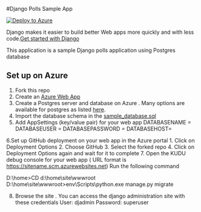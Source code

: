 #Django Polls Sample App 

[![Deploy to Azure](http://azuredeploy.net/deploybutton.png)](https://azuredeploy.net/)

Django makes it easier to build better Web apps more quickly and with less code.[Get started with Django](https://www.djangoproject.com/start/)

This application is a sample Django polls application using Postgres database 
 
## Set up on Azure

1. Fork this repo
2. Create an [Azure Web App](http://portal.azure.com) 
3. Create a Postgres server and database on Azure . Many options are available for postgres as listed [here](https://azure.microsoft.com/en-us/search/marketplace/?q=postgres).
4. Import the database schema in the [sample_database.sql]()
5. Add AppSettings (key/value pair) for your web app 
DATABASENAME = <your-db-name>
DATABASEUSER = <your-db-user>
DATABASEPASSWORD = <your-db-password>
DATABASEHOST= <your-db-host>
  
6.Set up GitHub deployment on your web app in the Azure portal
    1. Click on Deployment Options
    2. Choose GitHub
    3. Select the forked repo
    4. Click on Deployment Options again and wait for it to complete
7. Open the KUDU debug console for your web app ( URL format is https://sitename.scm.azurewebsites.net) 
Run the following command

D:\home>CD d:\home\site\wwwroot
D:\home\site\wwwroot>env\Scripts\python.exe manage.py migrate 

8. Browse the site . You can access the django administration site with these credentials 
User: djadmin
Password: superuser 

 

